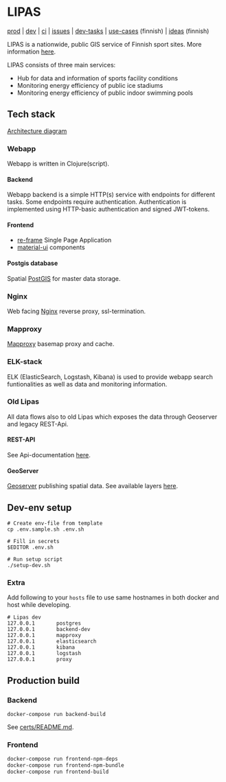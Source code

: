 # LIPAS

[prod](https://www.lipas.fi/) |
 [dev](https://lipas-dev.cc.jyu.fi/) |
 [ci](https://travis-ci.com/lipas-liikuntapaikat/lipas) |
 [issues](https://github.com/lipas-liikuntapaikat/lipas/issues) |
 [dev-tasks](https://trello.com/b/q7dgXf28/lipas-20-dev) |
 [use-cases](https://trello.com/b/S8i6NexB/k%C3%A4ytt%C3%B6tapaukset) (finnish) |
 [ideas](https://trello.com/b/IEwJ5Nrq/lipas) (finnish)

LIPAS is a nationwide, public GIS service of Finnish sport
sites. More information
[here](https://www.jyu.fi/sport/en/cooperation/lipas).

LIPAS consists of three main services:

* Hub for data and information of sports facility conditions
* Monitoring energy efficiency of public ice stadiums
* Monitoring energy efficiency of public indoor swimming pools

## Tech stack

[Architecture diagram](https://drive.google.com/file/d/18JercdBIV_QO8HOXz4uBjAMPRvhy2CUW/view?usp=sharing)

### Webapp

Webapp is written in Clojure(script).

#### Backend

Webapp backend is a simple HTTP(s) service with endpoints for
different tasks. Some endpoints require authentication. Authentication
is implemented using HTTP-basic authentication and signed JWT-tokens.

#### Frontend

* [re-frame](https://github.com/Day8/re-frame) Single Page Application
* [material-ui](https://material-ui.com/) components

#### Postgis database

Spatial [PostGIS](https://postgis.net/) for master data storage.

### Nginx

Web facing [Nginx](https://www.nginx.com/) reverse proxy, ssl-termination.

### Mapproxy

[Mapproxy](https://mapproxy.org/) basemap proxy and cache.

### ELK-stack

ELK (ElasticSearch, Logstash, Kibana) is used to provide webapp search
funtionalities as well as data and monitoring information.

### Old Lipas

All data flows also to old Lipas which exposes the data through
Geoserver and legacy REST-Api.

#### REST-API

See Api-documentation [here](https://github.com/lipas-liikuntapaikat/lipas-api).

#### GeoServer

[Geoserver](http://geoserver.org/) publishing spatial data. See
available layers [here](http://lipas.cc.jyu.fi/geoserver).

## Dev-env setup

``` shell
# Create env-file from template
cp .env.sample.sh .env.sh

# Fill in secrets
$EDITOR .env.sh

# Run setup script
./setup-dev.sh
```

### Extra

Add following to your `hosts` file to use same hostnames in both
docker and host while developing.

``` shell
# Lipas dev
127.0.0.1       postgres
127.0.0.1       backend-dev
127.0.0.1       mapproxy
127.0.0.1       elasticsearch
127.0.0.1       kibana
127.0.0.1       logstash
127.0.0.1       proxy
```

## Production build

### Backend

`docker-compose run backend-build`

See [certs/README.md](certs/README.md).

### Frontend

```bash
docker-compose run frontend-npm-deps
docker-compose run frontend-npm-bundle
docker-compose run frontend-build
```
